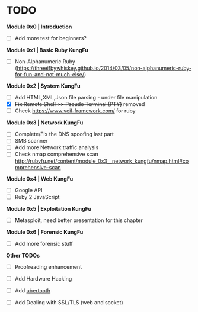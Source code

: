 # TODO

**Module 0x0 | Introduction**
- [ ] Add more test for beginners? 

**Module 0x1 | Basic Ruby KungFu**
- [ ] Non-Alphanumeric Ruby (https://threeifbywhiskey.github.io/2014/03/05/non-alphanumeric-ruby-for-fun-and-not-much-else/)

**Module 0x2 | System KungFu**
- [ ] Add HTML,XML,Json file parsing - under file manipulation 
- [x] ~~Fix Remote Shell >> Pseudo Terminal (PTY)~~ removed 
- [ ] Check https://www.veil-framework.com/ for ruby

**Module 0x3 | Network KungFu**
- [ ] Complete/Fix the DNS spoofing last part
- [ ] SMB scanner
- [ ] Add more Network traffic analysis
- [ ] Check nmap comprehensive scan http://rubyfu.net/content/module_0x3__network_kungfu/nmap.html#comprehensive-scan

**Module 0x4 | Web KungFu**
- [ ] Google API
- [ ] Ruby 2 JavaScript 

**Module 0x5 | Exploitation KungFu**
- [ ] Metasploit, need better presentation for this chapter

**Module 0x6 | Forensic KungFu**
- [ ] Add more forensic stuff 

**Other TODOs**
- [ ] Proofreading enhancement
- [ ] Add Hardware Hacking
- [ ] Add [ubertooth](http://www.evilsocket.net/2015/02/12/rubertooth-a-complete-ruby-porting-of-the-ubertooth-libraries-and-utilities/) 
- [ ] Add Dealing with SSL/TLS (web and socket)



